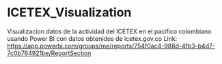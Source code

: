 # ICETEX_Visualization
Visualizacion datos de la actividad del ICETEX en el pacifico colombiano usando Power BI con datos obtenidos de icetex.gov.co
Link:
https://app.powerbi.com/groups/me/reports/754f0ac4-988d-4fb3-b4d7-7c0b764921be/ReportSection
